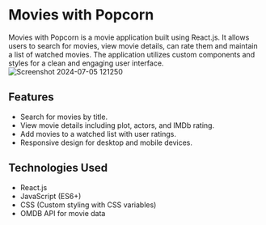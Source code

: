 # Movies with Popcorn

Movies with Popcorn is a movie application built using React.js. It allows users to search for movies, view movie details, can rate them and maintain a list of watched movies. The application utilizes custom components and styles for a clean and engaging user interface.
![Screenshot 2024-07-05 121250](https://github.com/Bharath90909/movies-with-popcorn/assets/142521273/61879702-1c22-40c6-af74-ff77ecd304d2)

## Features

- Search for movies by title.
- View movie details including plot, actors, and IMDb rating.
- Add movies to a watched list with user ratings.
- Responsive design for desktop and mobile devices.

## Technologies Used

- React.js
- JavaScript (ES6+)
- CSS (Custom styling with CSS variables)
- OMDB API for movie data
